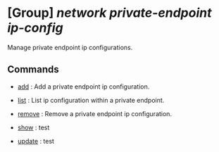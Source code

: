 # [Group] _network private-endpoint ip-config_

Manage private endpoint ip configurations.

## Commands

- [add](/Commands/network/private-endpoint/ip-config/_add.md)
: Add a private endpoint ip configuration.

- [list](/Commands/network/private-endpoint/ip-config/_list.md)
: List ip configuration within a private endpoint.

- [remove](/Commands/network/private-endpoint/ip-config/_remove.md)
: Remove a private endpoint ip configuration.

- [show](/Commands/network/private-endpoint/ip-config/_show.md)
: test

- [update](/Commands/network/private-endpoint/ip-config/_update.md)
: test
